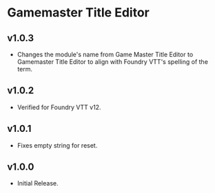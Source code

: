 # Gamemaster Title Editor

## v1.0.3

- Changes the module's name from Game Master Title Editor to Gamemaster Title Editor to align with Foundry VTT's spelling of the term.

## v1.0.2

- Verified for Foundry VTT v12.

## v1.0.1

- Fixes empty string for reset.

## v1.0.0

- Initial Release.

